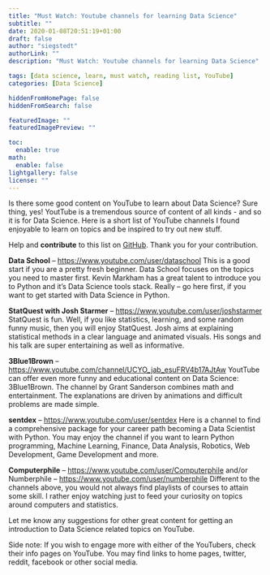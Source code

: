 ```yaml
---
title: "Must Watch: Youtube channels for learning Data Science"
subtitle: ""
date: 2020-01-08T20:51:19+01:00
draft: false
author: "siegstedt"
authorLink: ""
description: "Must Watch: Youtube channels for learning Data Science"

tags: [data science, learn, must watch, reading list, YouTube]
categories: [Data Science]

hiddenFromHomePage: false
hiddenFromSearch: false

featuredImage: ""
featuredImagePreview: ""

toc:
  enable: true
math:
  enable: false
lightgallery: false
license: ""
---
```


Is there some good content on YouTube to learn about Data Science? Sure thing, yes! YoutTube is a tremendous source of content of all kinds - and so it is for Data Science. Here is a short list of YouTube channels I found enjoyable to learn on topics and be inspired to try out new stuff.

<!--more-->

Help and **contribute** to this list on [GitHub](https://github.com/siegstedt/machinemind/blob/main/content/posts/must-watch-youtube-channels-for-learning-data-science.md). Thank you for your contribution.

**Data School** – https://www.youtube.com/user/dataschool
This is a good start if you are a pretty fresh beginner. Data School focuses on the topics you need to master first. Kevin Markham has a great talent to introduce you to Python and it’s Data Science tools stack. Really – go here first, if you want to get started with Data Science in Python.

**StatQuest with Josh Starmer** – https://www.youtube.com/user/joshstarmer
StatQuest is fun. Well, if you like statistics, learning, and some random funny music, then you will enjoy StatQuest. Josh aims at explaining statistical methods in a clear language and animated visuals. His songs and his talk are super entertaining as well as informative.

**3Blue1Brown** – https://www.youtube.com/channel/UCYO_jab_esuFRV4b17AJtAw
YoutTube can offer even more funny and educational content on Data Science: 3Blue1Brown. The channel by Grant Sanderson combines math and entertainment. The explanations are driven by animations and difficult problems are made simple.

**sentdex** – https://www.youtube.com/user/sentdex
Here is a channel to find a comprehensive package for your career path becoming a Data Scientist with Python. You may enjoy the channel if you want to learn Python programming, Machine Learning, Finance, Data Analysis, Robotics, Web Development, Game Development and more.

**Computerphile** – https://www.youtube.com/user/Computerphile and/or Numberphile – https://www.youtube.com/user/numberphile
Different to the channels above, you would not always find playlists of courses to attain some skill. I rather enjoy watching just to feed your curiosity on topics around computers and statistics.

Let me know any suggestions for other great content for getting an introduction to Data Science related topics on YouTube.

Side note: If you wish to engage more with either of the YouTubers, check their info pages on YouTube. You may find links to home pages, twitter, reddit, facebook or other social media.